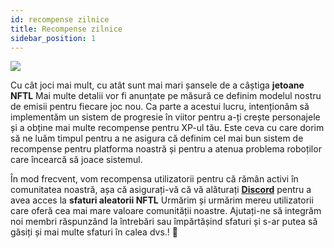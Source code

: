 ```yaml
---
id: recompense zilnice
title: Recompense zilnice
sidebar_position: 1
---
```


![](/img/twitch-stream.png)

Cu cât joci mai mult, cu atât sunt mai mari șansele de a câștiga **jetoane NFTL** Mai multe detalii vor fi anunțate pe măsură ce definim modelul nostru de emisii pentru fiecare joc nou. Ca parte a acestui lucru, intenționăm să implementăm un sistem de progresie în viitor pentru a-ți crește personajele și a obține mai multe recompense pentru XP-ul tău. Este ceva cu care dorim să ne luăm timpul pentru a ne asigura că definim cel mai bun sistem de recompense pentru platforma noastră și pentru a atenua problema roboților care încearcă să joace sistemul.

În mod frecvent, vom recompensa utilizatorii pentru că rămân activi în comunitatea noastră, așa că asigurați-vă că vă alăturați **[Discord](https://discord.gg/niftyleague)** pentru a avea acces la **sfaturi aleatorii NFTL** Urmărim și urmărim mereu utilizatorii care oferă cea mai mare valoare comunității noastre. Ajutați-ne să integrăm noi membri răspunzând la întrebări sau împărtășind sfaturi și s-ar putea să găsiți și mai multe sfaturi în calea dvs.! 🙌

